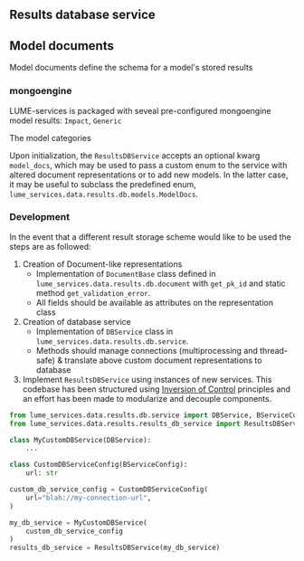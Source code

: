 


## Results database service




## Model documents

Model documents define the schema for a model's stored results




### mongoengine

LUME-services is packaged with seveal pre-configured mongoengine model results: `Impact`, `Generic`


The model categories


Upon initialization, the `ResultsDBService` accepts an optional kwarg `model_docs`, which may be used to pass a custom enum to the service with altered document representations or to add new models. In the latter case, it may be useful to subclass the predefined enum, `lume_services.data.results.db.models.ModelDocs`.

### Development 

In the event that a different result storage scheme would like to be used the steps are as followed:
1. Creation of Document-like representations
    - Implementation of `DocumentBase` class defined in `lume_services.data.results.db.document` with `get_pk_id` and static method `get_validation_error`.
    - All fields should be available as attributes on the representation class
2. Creation of database service
    - Implementation of `DBService` class in `lume_services.data.results.db.service`. 
    - Methods should manage connections (multiprocessing and thread-safe) & translate above custom document representations to database
3. Implement `ResultsDBService` using instances of new services. This codebase has been structured using [Inversion of Control](https://en.wikipedia.org/wiki/Inversion_of_control) principles and an effort has been made to modularize and decouple components. 

```python
from lume_services.data.results.db.service import DBService, BServiceConfig
from lume_services.data.results.results_db_service import ResultsDBService

class MyCustomDBService(DBService):
    ...

class CustomDBServiceConfig(BServiceConfig):
    url: str

custom_db_service_config = CustomDBServiceConfig(
    url="blah://my-connection-url",
)

my_db_service = MyCustomDBService(
    custom_db_service_config
)
results_db_service = ResultsDBService(my_db_service)

```